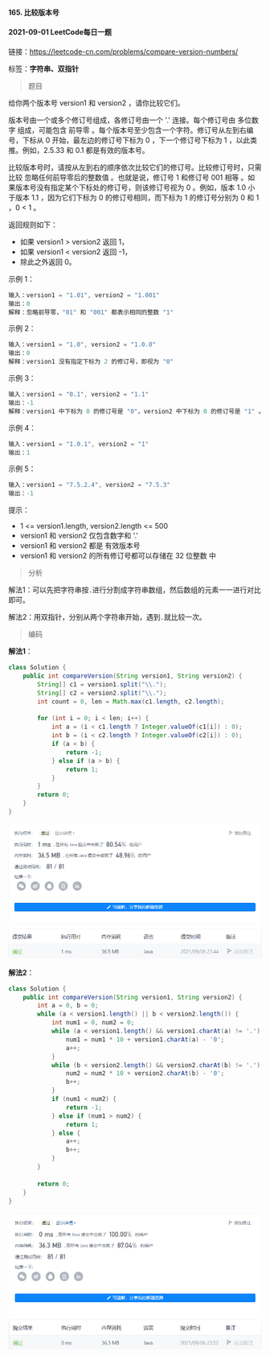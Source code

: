 #### 165. 比较版本号

#### 2021-09-01 LeetCode每日一题

链接：https://leetcode-cn.com/problems/compare-version-numbers/

标签：**字符串、双指针**

> 题目

给你两个版本号 version1 和 version2 ，请你比较它们。

版本号由一个或多个修订号组成，各修订号由一个 '.' 连接。每个修订号由 多位数字 组成，可能包含 前导零 。每个版本号至少包含一个字符。修订号从左到右编号，下标从 0 开始，最左边的修订号下标为 0 ，下一个修订号下标为 1 ，以此类推。例如，2.5.33 和 0.1 都是有效的版本号。

比较版本号时，请按从左到右的顺序依次比较它们的修订号。比较修订号时，只需比较 忽略任何前导零后的整数值 。也就是说，修订号 1 和修订号 001 相等 。如果版本号没有指定某个下标处的修订号，则该修订号视为 0 。例如，版本 1.0 小于版本 1.1 ，因为它们下标为 0 的修订号相同，而下标为 1 的修订号分别为 0 和 1 ，0 < 1 。

返回规则如下：

- 如果 version1 > version2 返回 1，
- 如果 version1 < version2 返回 -1，
- 除此之外返回 0。


示例 1：

```java
输入：version1 = "1.01", version2 = "1.001"
输出：0
解释：忽略前导零，"01" 和 "001" 都表示相同的整数 "1"
```

示例 2：

```java
输入：version1 = "1.0", version2 = "1.0.0"
输出：0
解释：version1 没有指定下标为 2 的修订号，即视为 "0"
```

示例 3：

```java
输入：version1 = "0.1", version2 = "1.1"
输出：-1
解释：version1 中下标为 0 的修订号是 "0"，version2 中下标为 0 的修订号是 "1" 。0 < 1，所以 version1 < version2
```

示例 4：

```java
输入：version1 = "1.0.1", version2 = "1"
输出：1
```

示例 5：

```java
输入：version1 = "7.5.2.4", version2 = "7.5.3"
输出：-1
```


提示：

- 1 <= version1.length, version2.length <= 500
- version1 和 version2 仅包含数字和 '.'
- version1 和 version2 都是 有效版本号
- version1 和 version2 的所有修订号都可以存储在 32 位整数 中

> 分析

解法1：可以先把字符串按`.`进行分割成字符串数组，然后数组的元素一一进行对比即可。

解法2：用双指针，分别从两个字符串开始，遇到`.`就比较一次。

> 编码

**解法1**：

```java
class Solution {
    public int compareVersion(String version1, String version2) {
        String[] c1 = version1.split("\\.");
        String[] c2 = version2.split("\\.");
        int count = 0, len = Math.max(c1.length, c2.length);

        for (int i = 0; i < len; i++) {
            int a = (i < c1.length ? Integer.valueOf(c1[i]) : 0);
            int b = (i < c2.length ? Integer.valueOf(c2[i]) : 0);
            if (a < b) {
                return -1;
            } else if (a > b) {
                return 1;
            }
        }
        return 0;
    }
}
```

![image-20210906234446142](165.比较版本号.assets/image-20210906234446142.png)

**解法2**：

```java
class Solution {
    public int compareVersion(String version1, String version2) {
        int a = 0, b = 0;
        while (a < version1.length() || b < version2.length()) {
            int num1 = 0, num2 = 0;
            while (a < version1.length() && version1.charAt(a) != '.') {
                num1 = num1 * 10 + version1.charAt(a) - '0';
                a++;
            }
            while (b < version2.length() && version2.charAt(b) != '.') {
                num2 = num2 * 10 + version2.charAt(b) - '0';
                b++;
            }
            if (num1 < num2) {
                return -1;
            } else if (num1 > num2) {
                return 1;
            } else {
                a++;
                b++;
            }
        }

        return 0;
    }
}
```

![image-20210906235226982](165.比较版本号.assets/image-20210906235226982.png)